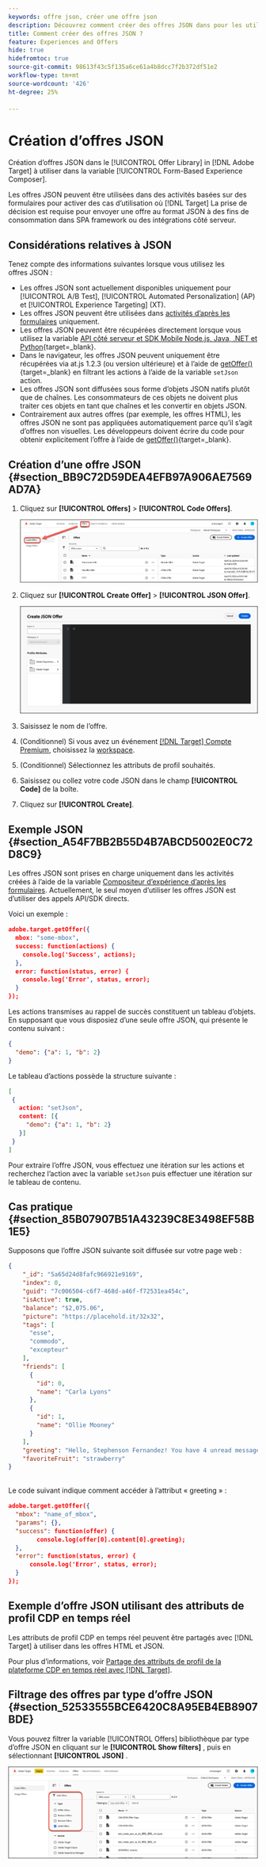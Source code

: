 ```yaml
---
keywords: offre json, créer une offre json
description: Découvrez comment créer des offres JSON dans pour les utiliser dans le [!UICONTROL Form-Based Experience Composer].
title: Comment créer des offres JSON ?
feature: Experiences and Offers
hide: true
hidefromtoc: true
source-git-commit: 98613f43c5f135a6ce61a4b8dcc7f2b372df51e2
workflow-type: tm+mt
source-wordcount: '426'
ht-degree: 25%

---
```


# Création d’offres JSON

Création d’offres JSON dans le [!UICONTROL Offer Library] in [!DNL Adobe Target] à utiliser dans la variable [!UICONTROL Form-Based Experience Composer].

Les offres JSON peuvent être utilisées dans des activités basées sur des formulaires pour activer des cas d’utilisation où [!DNL Target] La prise de décision est requise pour envoyer une offre au format JSON à des fins de consommation dans SPA framework ou des intégrations côté serveur.

## Considérations relatives à JSON

Tenez compte des informations suivantes lorsque vous utilisez les offres JSON :

* Les offres JSON sont actuellement disponibles uniquement pour [!UICONTROL A/B Test], [!UICONTROL Automated Personalization] (AP) et [!UICONTROL Experience Targeting] (XT).
* Les offres JSON peuvent être utilisées dans [activités d’après les formulaires](/help/main/c-experiences/form-experience-composer.md) uniquement.
* Les offres JSON peuvent être récupérées directement lorsque vous utilisez la variable [API côté serveur et SDK Mobile Node.js, Java, .NET et Python](https://experienceleague.adobe.com/docs/target-dev/developer/server-side/server-side-overview.html?lang=fr){target=_blank}.
* Dans le navigateur, les offres JSON peuvent uniquement être récupérées via at.js 1.2.3 (ou version ultérieure) et à l’aide de [getOffer()](https://experienceleague.adobe.com/docs/target-dev/developer/client-side/at-js-implementation/functions-overview/adobe-target-getoffer.html){target=_blank} en filtrant les actions à l’aide de la variable `setJson` action.
* Les offres JSON sont diffusées sous forme d’objets JSON natifs plutôt que de chaînes. Les consommateurs de ces objets ne doivent plus traiter ces objets en tant que chaînes et les convertir en objets JSON.
* Contrairement aux autres offres (par exemple, les offres HTML), les offres JSON ne sont pas appliquées automatiquement parce qu’il s’agit d’offres non visuelles. Les développeurs doivent écrire du code pour obtenir explicitement l’offre à l’aide de [getOffer()](https://experienceleague.adobe.com/docs/target-dev/developer/client-side/at-js-implementation/functions-overview/adobe-target-getoffer.html){target=_blank}.

## Création d’une offre JSON {#section_BB9C72D59DEA4EFB97A906AE7569AD7A}

1. Cliquez sur **[!UICONTROL Offers]** > **[!UICONTROL Code Offers]**.

   ![Offres > Onglet Offres (code)](/help/main/c-experiences/c-manage-content/assets/code-offers-tab-new.png)

1. Cliquez sur **[!UICONTROL Create Offer]** > **[!UICONTROL JSON Offer]**.

   ![image offer-json](assets/offer-json-new.png)

1. Saisissez le nom de l’offre.
1. (Conditionnel) Si vous avez un événement [[!DNL Target] Compte Premium](/help/main/c-intro/intro.md#premium), choisissez la [workspace](/help/main/administrating-target/c-user-management/property-channel/property-channel.md#workspace).
1. (Conditionnel) Sélectionnez les attributs de profil souhaités.
1. Saisissez ou collez votre code JSON dans le champ **[!UICONTROL Code]** de la boîte.
1. Cliquez sur **[!UICONTROL Create]**.

## Exemple JSON {#section_A54F7BB2B55D4B7ABCD5002E0C72D8C9}

Les offres JSON sont prises en charge uniquement dans les activités créées à l’aide de la variable [Compositeur d’expérience d’après les formulaires](/help/main/c-experiences/form-experience-composer.md). Actuellement, le seul moyen d’utiliser les offres JSON est d’utiliser des appels API/SDK directs.

Voici un exemple :

```json
adobe.target.getOffer({ 
  mbox: "some-mbox", 
  success: function(actions) { 
    console.log('Success', actions); 
  }, 
  error: function(status, error) { 
    console.log('Error', status, error); 
  } 
});
```

Les actions transmises au rappel de succès constituent un tableau d’objets. En supposant que vous disposiez d’une seule offre JSON, qui présente le contenu suivant :

```json
{ 
  "demo": {"a": 1, "b": 2} 
}
```

Le tableau d’actions possède la structure suivante :

```json
[ 
 { 
   action: "setJson", 
   content: [{ 
     "demo": {"a": 1, "b": 2} 
   }] 
 }  
]
```

Pour extraire l’offre JSON, vous effectuez une itération sur les actions et recherchez l’action avec la variable `setJson` puis effectuer une itération sur le tableau de contenu.

## Cas pratique {#section_85B07907B51A43239C8E3498EF58B1E5}

Supposons que l’offre JSON suivante soit diffusée sur votre page web :

```json
{ 
    "_id": "5a65d24d8fafc966921e9169", 
    "index": 0, 
    "guid": "7c006504-c6f7-468d-a46f-f72531ea454c", 
    "isActive": true, 
    "balance": "$2,075.06", 
    "picture": "https://placehold.it/32x32", 
    "tags": [ 
      "esse", 
      "commodo", 
      "excepteur"
    ], 
    "friends": [ 
      { 
        "id": 0, 
        "name": "Carla Lyons" 
      }, 
      { 
        "id": 1, 
        "name": "Ollie Mooney" 
      } 
    ], 
    "greeting": "Hello, Stephenson Fernandez! You have 4 unread messages.", 
    "favoriteFruit": "strawberry" 
} 
  
```

Le code suivant indique comment accéder à l’attribut « greeting » :

```json
adobe.target.getOffer({   
  "mbox": "name_of_mbox", 
  "params": {}, 
  "success": function(offer) {           
        console.log(offer[0].content[0].greeting); 
  },   
  "error": function(status, error) {           
      console.log('Error', status, error); 
  } 
});
```

## Exemple d’offre JSON utilisant des attributs de profil CDP en temps réel

Les attributs de profil CDP en temps réel peuvent être partagés avec [!DNL Target] à utiliser dans les offres HTML et JSON.

Pour plus d’informations, voir [Partage des attributs de profil de la plateforme CDP en temps réel avec [!DNL Target]](/help/main/c-integrating-target-with-mac/integrating-with-rtcdp.md#rtcdp-profile-attributes).

## Filtrage des offres par type d’offre JSON {#section_52533555BCE6420C8A95EB4EB8907BDE}

Vous pouvez filtrer la variable [!UICONTROL Offers] bibliothèque par type d’offre JSON en cliquant sur le **[!UICONTROL Show filters]** , puis en sélectionnant **[!UICONTROL JSON]** .

![image offer-json-filter](assets/offer-json-filter-new.png)
